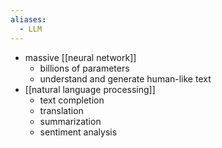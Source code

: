 ```yaml
---
aliases:
  - LLM
---
```


- massive [[neural network]]
	- billions of parameters
	- understand and generate human-like text 
- [[natural language processing]]
	- text completion 
	- translation 
	- summarization 
	- sentiment analysis